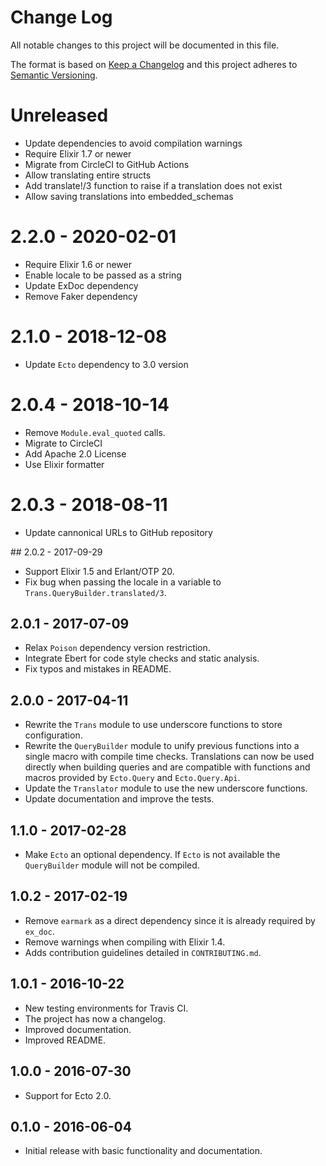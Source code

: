# Change Log
All notable changes to this project will be documented in this file.

The format is based on [Keep a Changelog](http://keepachangelog.com/)
and this project adheres to [Semantic Versioning](http://semver.org/).

# Unreleased
- Update dependencies to avoid compilation warnings
- Require Elixir 1.7 or newer
- Migrate from CircleCI to GitHub Actions
- Allow translating entire structs
- Add translate!/3 function to raise if a translation does not exist
- Allow saving translations into embedded_schemas

# 2.2.0 - 2020-02-01
- Require Elixir 1.6 or newer
- Enable locale to be passed as a string
- Update ExDoc dependency
- Remove Faker dependency

# 2.1.0 - 2018-12-08
- Update `Ecto` dependency to 3.0 version

# 2.0.4 - 2018-10-14
- Remove `Module.eval_quoted` calls.
- Migrate to CircleCI
- Add Apache 2.0 License
- Use Elixir formatter

# 2.0.3 - 2018-08-11
- Update cannonical URLs to GitHub repository

## 2.0.2 - 2017-09-29
- Support Elixir 1.5 and Erlant/OTP 20.
- Fix bug when passing the locale in a variable to `Trans.QueryBuilder.translated/3`.

## 2.0.1 - 2017-07-09
- Relax `Poison` dependency version restriction.
- Integrate Ebert for code style checks and static analysis.
- Fix typos and mistakes in README.

## 2.0.0 - 2017-04-11
- Rewrite the `Trans` module to use underscore functions to store configuration.
- Rewrite the `QueryBuilder` module to unify previous functions into a single macro with compile time checks. Translations can now be used directly when building queries and are compatible with functions and macros provided by `Ecto.Query` and `Ecto.Query.Api`.
- Update the `Translator` module to use the new underscore functions.
- Update documentation and improve the tests.

## 1.1.0 - 2017-02-28
- Make `Ecto` an optional dependency. If `Ecto` is not available the `QueryBuilder` module will not be compiled.

## 1.0.2 - 2017-02-19
- Remove `earmark` as a direct dependency since it is already required by `ex_doc`.
- Remove warnings when compiling with Elixir 1.4.
- Adds contribution guidelines detailed in `CONTRIBUTING.md`.

## 1.0.1 - 2016-10-22
- New testing environments for Travis CI.
- The project has now a changelog.
- Improved documentation.
- Improved README.

## 1.0.0 - 2016-07-30
- Support for Ecto 2.0.

## 0.1.0 - 2016-06-04
- Initial release with basic functionality and documentation.
